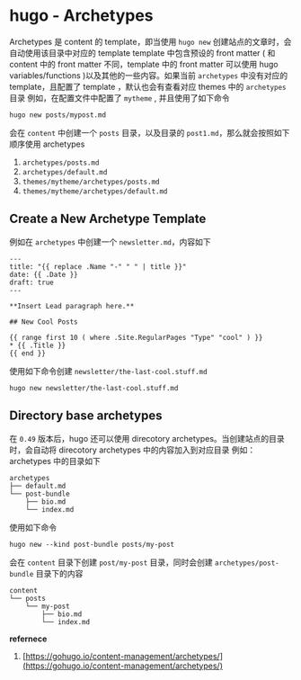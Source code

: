 # hugo - Archetypes
Archetypes 是 content 的 template，即当使用 `hugo new` 创建站点的文章时，会自动使用该目录中对应的 template
template 中包含预设的 front matter ( 和 content 中的 front matter 不同，template 中的 front matter 可以使用 hugo variables/functions )以及其他的一些内容。如果当前 `archetypes` 中没有对应的 template，且配置了 template ，默认也会有查看对应 themes 中的 `archetypes`目录
例如，在配置文件中配置了 `mytheme` , 并且使用了如下命令

```
hugo new posts/mypost.md
```
会在 `content` 中创建一个 `posts` 目录，以及目录的 `post1.md`，那么就会按照如下顺序使用 archetypes

1. `archetypes/posts.md`
2. `archetypes/default.md`
3. `themes/mytheme/archetypes/posts.md`
4. `themes/mytheme/archetypes/default.md`
## Create a New Archetype Template
例如在 `archetypes` 中创建一个 `newsletter.md`，内容如下
```
---
title: "{{ replace .Name "-" " " | title }}"
date: {{ .Date }}
draft: true
---

**Insert Lead paragraph here.**

## New Cool Posts

{{ range first 10 ( where .Site.RegularPages "Type" "cool" ) }}
* {{ .Title }}
{{ end }}
```
使用如下命令创建 `newsletter/the-last-cool.stuff.md`	
```
hugo new newsletter/the-last-cool.stuff.md
```
## Directory base archetypes
在 `0.49` 版本后，hugo 还可以使用 direcotory archetypes。当创建站点的目录时，会自动将 direcotory archetypes 中的内容加入到对应目录
例如：archetypes 中的目录如下
```
archetypes
├── default.md
└── post-bundle
    ├── bio.md
    └── index.md
```
使用如下命令
```
hugo new --kind post-bundle posts/my-post
```
会在 `content` 目录下创建 `post/my-post` 目录，同时会创建 `archetypes/post-bundle` 目录下的内容
```
content
└── posts
    └── my-post
        ├── bio.md
        └── index.md
```



**refernece**

1. [https://gohugo.io/content-management/archetypes/](https://gohugo.io/content-management/archetypes/)



